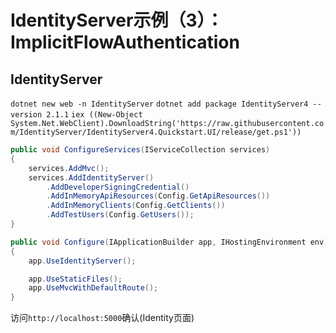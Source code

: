 # IdentityServer示例（3）：ImplicitFlowAuthentication

## IdentityServer

`dotnet new web -n IdentityServer`
`dotnet add package IdentityServer4 --version 2.1.1`
`iex ((New-Object System.Net.WebClient).DownloadString('https://raw.githubusercontent.com/IdentityServer/IdentityServer4.Quickstart.UI/release/get.ps1'))`

```c#
public void ConfigureServices(IServiceCollection services)
{
    services.AddMvc();
    services.AddIdentityServer()
        .AddDeveloperSigningCredential()
        .AddInMemoryApiResources(Config.GetApiResources())
        .AddInMemoryClients(Config.GetClients())
        .AddTestUsers(Config.GetUsers());
}

public void Configure(IApplicationBuilder app, IHostingEnvironment env)
{
    app.UseIdentityServer();

    app.UseStaticFiles();
    app.UseMvcWithDefaultRoute();
}
```

访问`http://localhost:5000`确认(Identity页面)